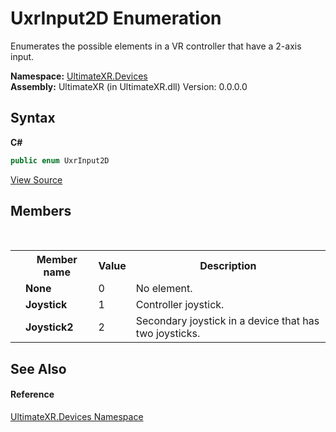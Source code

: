 # UxrInput2D Enumeration
 

Enumerates the possible elements in a VR controller that have a 2-axis input.

**Namespace:**&nbsp;<a href="N_UltimateXR_Devices">UltimateXR.Devices</a><br />**Assembly:**&nbsp;UltimateXR (in UltimateXR.dll) Version: 0.0.0.0

## Syntax

**C#**<br />
``` C#
public enum UxrInput2D
```

<a href="UltimateXR/Scripts/Devices/UxrInput2D.cs" rel="noopener noreferrer" title="View the source code">View Source</a><br />

## Members
&nbsp;<table><tr><th></th><th>Member name</th><th>Value</th><th>Description</th></tr><tr><td /><td target="F:UltimateXR.Devices.UxrInput2D.None">**None**</td><td>0</td><td>No element.</td></tr><tr><td /><td target="F:UltimateXR.Devices.UxrInput2D.Joystick">**Joystick**</td><td>1</td><td>Controller joystick.</td></tr><tr><td /><td target="F:UltimateXR.Devices.UxrInput2D.Joystick2">**Joystick2**</td><td>2</td><td>Secondary joystick in a device that has two joysticks.</td></tr></table>

## See Also


#### Reference
<a href="N_UltimateXR_Devices">UltimateXR.Devices Namespace</a><br />